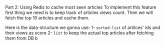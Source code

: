 Part 2: Using Redis to cache most seen articles
To implement this feature first thing we need is to keep track of articles views count. Then we will fetch the top 10 articles and cache them.

Here is the data-structure we gonna use:
1- `sorted-list` of artilces' ids and their views as score
2- `list` to keep the actual top articles after fetching them from DB b
